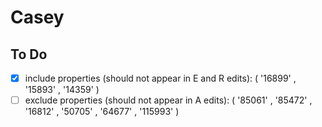 # Casey

## To Do

- [x] include properties (should not appear in E and R edits): ( '16899' , '15893' , '14359' )
- [ ] exclude properties (should not appear in A edits): ( '85061' , '85472' , '16812' , '50705' , '64677' , '115993' )